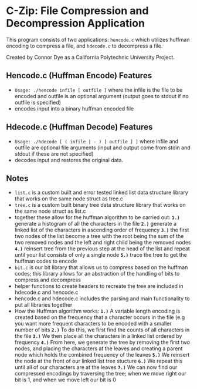 # C-Zip: File Compression and Decompression Application

This program consists of two applications: `hencode.c` which utilizes huffman encoding to compress a file, and `hdecode.c` to decompress a file.

Created by Connor Dye as a California Polytechnic University Project.

## Hencode.c (Huffman Encode) Features
- `Usage: ./hencode infile [ outfile ]` where the infile is the file to be encoded and outfile is an optional argument (output goes to stdout if no outfile is specified)
- encodes input into a binary huffman encoded file

## Hdecode.c (Huffman Decode) Features
- `Usage: ./hdecode [ ( infile | - ) [ outfile ] ]` where infile and outfile are optional file arguments (input and output come from stdin and stdout if these are not specified)
- decodes input and restores the original data.

## Notes
- `list.c` is a custom built and error tested linked list data structure library that works on the same node struct as tree.c
- `tree.c` is a custom built binary tree data structure library that works on the same node struct as list.c
- together these allow for the huffman algorithm to be carried out:  **`1.)`** generate a histogram of all the characters in the file  **`2.)`** generate a linked list of the characters in ascending order of frequency  **`3.)`** the first two nodes of the list become a tree with the root being the sum of the two removed nodes and the left and right child being the removed nodes  **`4.)`** reinsert tree from the previous step at the head of the list and repeat until your list consists of only a single node  **`5.)`** trace the tree to get the huffman codes to encode
- `bit.c` is our bit library that allows us to compress based on the huffman codes; this library allows for an abstraction of the handling of bits to compress and decompress
- helper functions to create headers to recreate the tree are included in hdecode.c and hencode.c
- hencode.c and hdecode.c includes the parsing and main functionality to put all libraries together
- How the Huffman algorithm works: **`1.)`** A variable length encoding is created based on the frequency that a character occurs in the file (e.g you want more frequent characters to be encoded with a smaller number of bits **`2.)`** To do this, we first find the counts of all characters in the file  **`3.)`**  We then place all the characters in a linked list ordered by frequency **`4.)`** From here, we generate the tree by removing the first two nodes, and placing the characters at the leaves and creating a parent node which holds the combined frequency of the leaves **`5.)`** We reinsert the node at the front of our linked list tree stucture  **`6.)`** We repeat this until all of our characters are at the leaves **`7.)`** We can now find our compressed encodings by traversing the tree; when we move right our bit is 1, and when we move left our bit is 0
